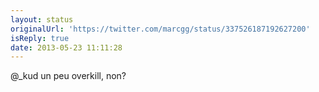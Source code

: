 ```yaml
---
layout: status
originalUrl: 'https://twitter.com/marcgg/status/337526187192627200'
isReply: true
date: 2013-05-23 11:11:28
---
```


@_kud un peu overkill, non?
